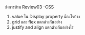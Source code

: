ส่งการบ้าน Review03 -CSS

1. value ใน Display property มีอะไรบ้าง
2. grid และ flex แตกต่างกันอย่าง
3. justify and align แตกต่างกันอย่างไร
